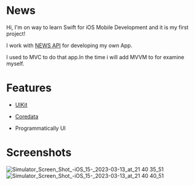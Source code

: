# News

Hi, I'm on way to learn Swift for iOS Mobile Development and it is my first project!

I work with <a href="https://newsapi.org" target="_blank">NEWS API</a> for developing my own App.

I used to MVC to do that app.In the time i will add MVVM to for examine myself.


# Features

* <a href="https://developer.apple.com/documentation/uikit" target="_blank">UIKit</a>

* <a href="https://developer.apple.com/documentation/coredata" target="_blank">Coredata</a>

* Programmatically UI

# Screenshots



![Simulator_Screen_Shot_-_iOS_15_-_2023-03-13_at_21 40 35_51](https://user-images.githubusercontent.com/68336626/226195272-eeed9398-641b-47d8-9ba8-e3686a0ba10a.png)
![Simulator_Screen_Shot_-_iOS_15_-_2023-03-13_at_21 40 40_51](https://user-images.githubusercontent.com/68336626/226195276-c1cbdb25-7818-4157-89b9-6f21be84d89d.png)
